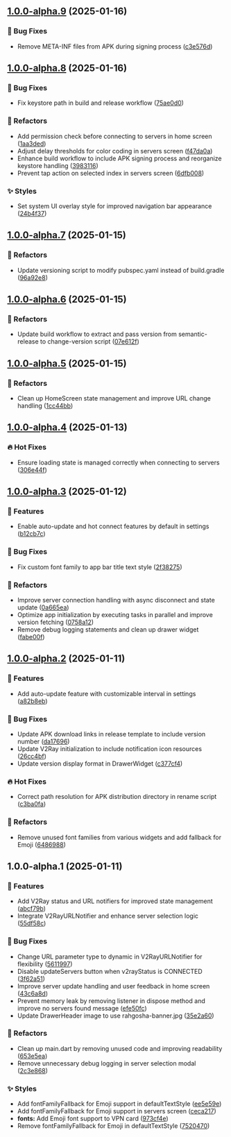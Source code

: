 ## [1.0.0-alpha.9](https://github.com/RahgoshaVPN/RahgoshaApp/compare/v1.0.0-alpha.8...v1.0.0-alpha.9) (2025-01-16)

### 🐛 Bug Fixes

* Remove META-INF files from APK during signing process ([c3e576d](https://github.com/RahgoshaVPN/RahgoshaApp/commit/c3e576d735571a9ce85ab387a0a33a30a06d4514))

## [1.0.0-alpha.8](https://github.com/RahgoshaVPN/RahgoshaApp/compare/v1.0.0-alpha.7...v1.0.0-alpha.8) (2025-01-16)

### 🐛 Bug Fixes

* Fix keystore path in build and release workflow ([75ae0d0](https://github.com/RahgoshaVPN/RahgoshaApp/commit/75ae0d0ea2e589711c1776311c370da681c73150))

### 🚧 Refactors

* Add permission check before connecting to servers in home screen ([1aa3ded](https://github.com/RahgoshaVPN/RahgoshaApp/commit/1aa3ded092b756e6aedc6a91436da1b5a1381239))
* Adjust delay thresholds for color coding in servers screen ([f47da0a](https://github.com/RahgoshaVPN/RahgoshaApp/commit/f47da0a491099145b5f3ec797d94e0d5cc8119ef))
* Enhance build workflow to include APK signing process and reorganize keystore handling ([3983116](https://github.com/RahgoshaVPN/RahgoshaApp/commit/39831161383bf163da719761a53a5fb97d145592))
* Prevent tap action on selected index in servers screen ([6dfb008](https://github.com/RahgoshaVPN/RahgoshaApp/commit/6dfb008f4ff23fd2dec8df863b9636d32584f1b1))

### ✨ Styles

* Set system UI overlay style for improved navigation bar appearance ([24b4f37](https://github.com/RahgoshaVPN/RahgoshaApp/commit/24b4f37599a469b31d9bfa599b6308f225332092))

## [1.0.0-alpha.7](https://github.com/RahgoshaVPN/RahgoshaApp/compare/v1.0.0-alpha.6...v1.0.0-alpha.7) (2025-01-15)

### 🚧 Refactors

* Update versioning script to modify pubspec.yaml instead of build.gradle ([96a92e8](https://github.com/RahgoshaVPN/RahgoshaApp/commit/96a92e8b15d5eb346ea4b1e3c45e64f31e35ac03))

## [1.0.0-alpha.6](https://github.com/RahgoshaVPN/RahgoshaApp/compare/v1.0.0-alpha.5...v1.0.0-alpha.6) (2025-01-15)

### 🚧 Refactors

* Update build workflow to extract and pass version from semantic-release to change-version script ([07e612f](https://github.com/RahgoshaVPN/RahgoshaApp/commit/07e612ffb5777f15db7e82c43b4773793a4f6166))

## [1.0.0-alpha.5](https://github.com/RahgoshaVPN/RahgoshaApp/compare/v1.0.0-alpha.4...v1.0.0-alpha.5) (2025-01-15)

### 🚧 Refactors

* Clean up HomeScreen state management and improve URL change handling ([1cc44bb](https://github.com/RahgoshaVPN/RahgoshaApp/commit/1cc44bb941e471b2811a9388cbd0092df5cad154))

## [1.0.0-alpha.4](https://github.com/RahgoshaVPN/RahgoshaApp/compare/v1.0.0-alpha.3...v1.0.0-alpha.4) (2025-01-13)

### 🔥 Hot Fixes

* Ensure loading state is managed correctly when connecting to servers ([306e44f](https://github.com/RahgoshaVPN/RahgoshaApp/commit/306e44fa0fc52a787e16e5ce446419fa620a492d))

## [1.0.0-alpha.3](https://github.com/RahgoshaVPN/RahgoshaApp/compare/v1.0.0-alpha.2...v1.0.0-alpha.3) (2025-01-12)

### 🚀 Features

* Enable auto-update and hot connect features by default in settings ([b12cb7c](https://github.com/RahgoshaVPN/RahgoshaApp/commit/b12cb7c0b338e76b851bb98ac007a41deebedfc5))

### 🐛 Bug Fixes

* Fix custom font family to app bar title text style ([2f38275](https://github.com/RahgoshaVPN/RahgoshaApp/commit/2f382758f41a1dcbfccbb405afa08c3eb3f0234f))

### 🚧 Refactors

* Improve server connection handling with async disconnect and state update ([0a665ea](https://github.com/RahgoshaVPN/RahgoshaApp/commit/0a665ea722e832e31295398093ff4e3ff739dc87))
* Optimize app initialization by executing tasks in parallel and improve version fetching ([0758a12](https://github.com/RahgoshaVPN/RahgoshaApp/commit/0758a12b29334f578d79b38964c8203533c7aa63))
* Remove debug logging statements and clean up drawer widget ([fabe00f](https://github.com/RahgoshaVPN/RahgoshaApp/commit/fabe00faaad24a588b300b65de06deb64a90acc4))

## [1.0.0-alpha.2](https://github.com/RahgoshaVPN/RahgoshaApp/compare/v1.0.0-alpha.1...v1.0.0-alpha.2) (2025-01-11)

### 🚀 Features

* Add auto-update feature with customizable interval in settings ([a82b8eb](https://github.com/RahgoshaVPN/RahgoshaApp/commit/a82b8eb2d9c10d692214b10441ad0aa1fa827eda))

### 🐛 Bug Fixes

* Update APK download links in release template to include version number ([da17696](https://github.com/RahgoshaVPN/RahgoshaApp/commit/da17696b0b624013cace4faeffb1234a8003e220))
* Update V2Ray initialization to include notification icon resources ([26cc4bf](https://github.com/RahgoshaVPN/RahgoshaApp/commit/26cc4bf1e2d6273033e70164494376b874ace4bf))
* Update version display format in DrawerWidget ([c377cf4](https://github.com/RahgoshaVPN/RahgoshaApp/commit/c377cf4b37a7274ebbf9ecab26e4269c04c1ea51))

### 🔥 Hot Fixes

* Correct path resolution for APK distribution directory in rename script ([c3ba0fa](https://github.com/RahgoshaVPN/RahgoshaApp/commit/c3ba0fa719a49f5a54bf8abef21ac1dc310472ff))

### 🚧 Refactors

* Remove unused font families from various widgets and add fallback for Emoji ([6486988](https://github.com/RahgoshaVPN/RahgoshaApp/commit/648698833484dacf6a358c64e2e192ebb1f35af6))

## 1.0.0-alpha.1 (2025-01-11)

### 🚀 Features

* Add V2Ray status and URL notifiers for improved state management ([abcf79b](https://github.com/RahgoshaVPN/RahgoshaApp/commit/abcf79b110ceeb0d0bbfcfa7d8690c7dddd5845a))
* Integrate V2RayURLNotifier and enhance server selection logic ([55df58c](https://github.com/RahgoshaVPN/RahgoshaApp/commit/55df58c9481504cd74f476b0974ddafeddf0024a))

### 🐛 Bug Fixes

* Change URL parameter type to dynamic in V2RayURLNotifier for flexibility ([5611997](https://github.com/RahgoshaVPN/RahgoshaApp/commit/5611997fd9ee0d1c9730449b1e794290fd77d257))
* Disable updateServers button when v2rayStatus is CONNECTED ([3f62a51](https://github.com/RahgoshaVPN/RahgoshaApp/commit/3f62a5149ae1ec412752dcd51a9a6edada801210))
* Improve server update handling and user feedback in home screen ([43c6a8d](https://github.com/RahgoshaVPN/RahgoshaApp/commit/43c6a8dd732e25820d2c214eff83b4ca4be25743))
* Prevent memory leak by removing listener in dispose method and improve no servers found message ([efe50fc](https://github.com/RahgoshaVPN/RahgoshaApp/commit/efe50fc463cb246eee3f0fa0c3320f746d8e4993))
* Update DrawerHeader image to use rahgosha-banner.jpg ([35e2a60](https://github.com/RahgoshaVPN/RahgoshaApp/commit/35e2a60da73a2a71eb34b2b21239111b836ead1f))

### 🚧 Refactors

* Clean up main.dart by removing unused code and improving readability ([653e5ea](https://github.com/RahgoshaVPN/RahgoshaApp/commit/653e5ea2089aee7881e5b40cbfe12be324d1bcd3))
* Remove unnecessary debug logging in server selection modal ([2c3e868](https://github.com/RahgoshaVPN/RahgoshaApp/commit/2c3e86883307b4eaf76acf6a507f7ff56b4c7293))

### ✨ Styles

* Add fontFamilyFallback for Emoji support in defaultTextStyle ([ee5e59e](https://github.com/RahgoshaVPN/RahgoshaApp/commit/ee5e59e147b8676cf9261785349ba5f9e428cf42))
* Add fontFamilyFallback for Emoji support in servers screen ([ceca217](https://github.com/RahgoshaVPN/RahgoshaApp/commit/ceca217a713d719793a7ec9d30d9f9e8a40b84ff))
* **fonts:** Add Emoji font support to VPN card ([973cf4e](https://github.com/RahgoshaVPN/RahgoshaApp/commit/973cf4e528c1860e78daeecf978561e0b6cbaef9))
* Remove fontFamilyFallback for Emoji in defaultTextStyle ([7520470](https://github.com/RahgoshaVPN/RahgoshaApp/commit/75204704ad27a948875502d732ea303d3875d177))
